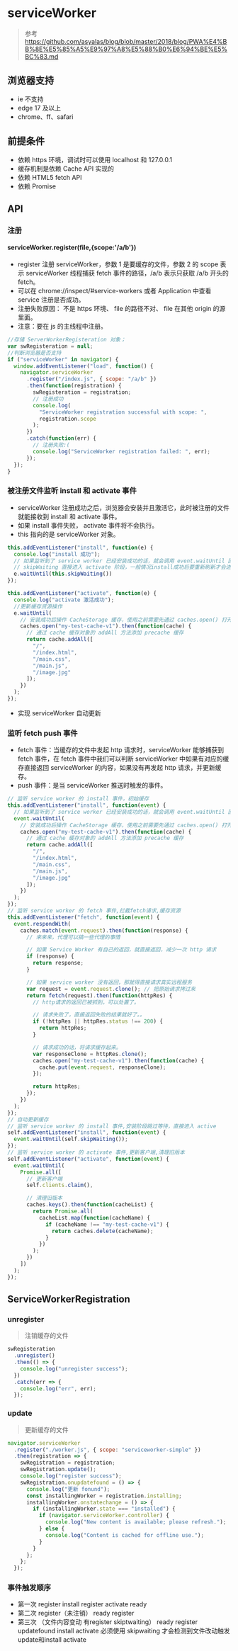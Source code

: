 # serviceWorker

> 参考 https://github.com/asyalas/blog/blob/master/2018/blog/PWA%E4%BB%8E%E5%85%A5%E9%97%A8%E5%88%B0%E6%94%BE%E5%BC%83.md

## 浏览器支持

- ie 不支持
- edge 17 及以上
- chrome、ff、safari

## 前提条件

- 依赖 https 环境，调试时可以使用 localhost 和 127.0.0.1
- 缓存机制是依赖 Cache API 实现的
- 依赖 HTML5 fetch API
- 依赖 Promise

## API

### 注册

#### serviceWorker.register(file,{scope:'/a/b'})

- register 注册 serviceWorker，参数 1 是要缓存的文件，参数 2 的 scope 表示 serviceWorker 线程捕获 fetch 事件的路径，/a/b 表示只获取 /a/b 开头的 fetch。
- 可以在 chrome://inspect/#service-workers 或者 Application 中查看 service 注册是否成功。
- 注册失败原因： 不是 https 环境、 file 的路径不对、 file 在其他 origin 的源里面。
- 注意：要在 js 的主线程中注册。

```js
//存储 ServerWorkerRegisteration 对象；
var swRegisteration = null;
//判断浏览器是否支持
if ("serviceWorker" in navigator) {
  window.addEventListener("load", function() {
    navigator.serviceWorker
      .register("/index.js", { scope: "/a/b" })
      .then(function(registration) {
        swRegisteration = registration;
        // 注册成功
        console.log(
          "ServiceWorker registration successful with scope: ",
          registration.scope
        );
      })
      .catch(function(err) {
        // 注册失败:(
        console.log("ServiceWorker registration failed: ", err);
      });
  });
}
```

### 被注册文件监听 install 和 activate 事件

- serviceWorker 注册成功之后，浏览器会安装并且激活它，此时被注册的文件就能接收到 install 和 activate 事件。
- 如果 install 事件失败， activate 事件将不会执行。
- this 指向的是 serviceWorker 对象。

```js
this.addEventListener("install", function(e) {
  console.log("install 成功");
  // 如果监听到了 service worker 已经安装成功的话，就会调用 event.waitUntil 回调函数
  // skipWaiting 直接进入 activate 阶段，一般情况install成功后要重新刷新才会进入activate
  e.waitUntil(this.skipWaiting())
});

this.addEventListener("activate", function(e) {
  console.log("activate 激活成功");
  //更新缓存资源操作
  e.waitUntil(
    // 安装成功后操作 CacheStorage 缓存，使用之前需要先通过 caches.open() 打开对应缓存空间。
    caches.open("my-test-cache-v1").then(function(cache) {
      // 通过 cache 缓存对象的 addAll 方法添加 precache 缓存
      return cache.addAll([
        "/",
        "/index.html",
        "/main.css",
        "/main.js",
        "/image.jpg"
      ]);
    })
  );
});
```

- 实现 serviceWorker 自动更新

### 监听 fetch push 事件

- fetch 事件：当缓存的文件中发起 http 请求时，serviceWorker 能够捕获到 fetch 事件，在 fetch 事件中我们可以判断 serviceWorker 中如果有对应的缓存直接返回 serviceWorker 的内容，如果没有再发起 http 请求，并更新缓存。
- push 事件：是当 serviceWorker 推送时触发的事件。

```js
// 监听 service worker 的 install 事件，初始缓存
this.addEventListener("install", function(event) {
  // 如果监听到了 service worker 已经安装成功的话，就会调用 event.waitUntil 回调函数
  event.waitUntil(
    // 安装成功后操作 CacheStorage 缓存，使用之前需要先通过 caches.open() 打开对应缓存空间。
    caches.open("my-test-cache-v1").then(function(cache) {
      // 通过 cache 缓存对象的 addAll 方法添加 precache 缓存
      return cache.addAll([
        "/",
        "/index.html",
        "/main.css",
        "/main.js",
        "/image.jpg"
      ]);
    })
  );
});
// 监听 service worker 的 fetch 事件,拦截fetch请求,缓存资源
this.addEventListener("fetch", function(event) {
  event.respondWith(
    caches.match(event.request).then(function(response) {
      // 来来来，代理可以搞一些代理的事情

      // 如果 Service Worker 有自己的返回，就直接返回，减少一次 http 请求
      if (response) {
        return response;
      }

      // 如果 service worker 没有返回，那就得直接请求真实远程服务
      var request = event.request.clone(); // 把原始请求拷过来
      return fetch(request).then(function(httpRes) {
        // http请求的返回已被抓到，可以处置了。

        // 请求失败了，直接返回失败的结果就好了。。
        if (!httpRes || httpRes.status !== 200) {
          return httpRes;
        }

        // 请求成功的话，将请求缓存起来。
        var responseClone = httpRes.clone();
        caches.open("my-test-cache-v1").then(function(cache) {
          cache.put(event.request, responseClone);
        });

        return httpRes;
      });
    })
  );
});
// 自动更新缓存
// 监听 service worker 的 install 事件,安装阶段跳过等待，直接进入 active
self.addEventListener("install", function(event) {
  event.waitUntil(self.skipWaiting());
});
// 监听 service worker 的 activate 事件,更新客户端,清理旧版本
self.addEventListener("activate", function(event) {
  event.waitUntil(
    Promise.all([
      // 更新客户端
      self.clients.claim(),

      // 清理旧版本
      caches.keys().then(function(cacheList) {
        return Promise.all(
          cacheList.map(function(cacheName) {
            if (cacheName !== "my-test-cache-v1") {
              return caches.delete(cacheName);
            }
          })
        );
      })
    ])
  );
});
```

## ServiceWorkerRegistration

### unregister

> 注销缓存的文件

```js
swRegisteration
  .unregister()
  .then(() => {
    console.log("unregister success");
  })
  .catch(err => {
    console.log("err", err);
  });
```

### update

> 更新缓存的文件

```js
navigator.serviceWorker
  .register("./worker.js", { scope: "serviceworker-simple" })
  .then(registration => {
    swRegistration = registration;
    swRegistration.update();
    console.log("register success");
    swRegistration.onupdatefound = () => {
      console.log("更新 fonund");
      const installingWorker = registration.installing;
      installingWorker.onstatechange = () => {
        if (installingWorker.state === "installed") {
          if (navigator.serviceWorker.controller) {
            console.log("New content is available; please refresh.");
          } else {
            console.log("Content is cached for offline use.");
          }
        }
      };
    };
  });
```

### 事件触发顺序
- 第一次 register
install  register  activate ready
- 第二次 register（未注销）
ready register
- 第三次 （文件内容变动 有register skiptwaiting）
ready register updatefound install activate
必须使用 skipwaiting 才会检测到文件改动触发update和install activate